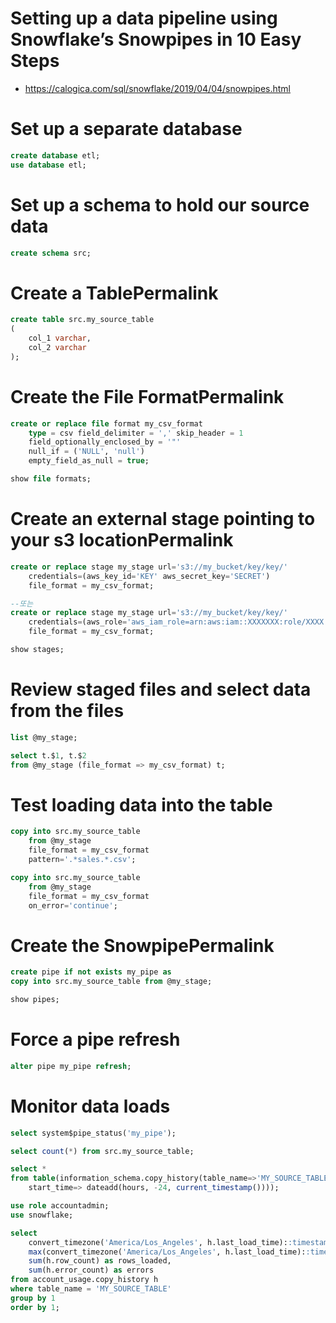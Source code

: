 # Setting up a data pipeline using Snowflake’s Snowpipes in 10 Easy Steps
- https://calogica.com/sql/snowflake/2019/04/04/snowpipes.html

# Set up a separate database
```sql
create database etl;
use database etl;

```
# Set up a schema to hold our source data
```sql
create schema src;

```

# Create a TablePermalink
```sql
create table src.my_source_table
(
    col_1 varchar,
    col_2 varchar
);

```

# Create the File FormatPermalink
```sql
create or replace file format my_csv_format
    type = csv field_delimiter = ',' skip_header = 1
    field_optionally_enclosed_by = '"'
    null_if = ('NULL', 'null') 
    empty_field_as_null = true;

show file formats;

```

# Create an external stage pointing to your s3 locationPermalink
```sql
create or replace stage my_stage url='s3://my_bucket/key/key/'
    credentials=(aws_key_id='KEY' aws_secret_key='SECRET')
    file_format = my_csv_format;

--또는
create or replace stage my_stage url='s3://my_bucket/key/key/'
    credentials=(aws_role='aws_iam_role=arn:aws:iam::XXXXXXX:role/XXXX')
    file_format = my_csv_format;

show stages;

```

# Review staged files and select data from the files
```sql
list @my_stage;

select t.$1, t.$2
from @my_stage (file_format => my_csv_format) t;

```

# Test loading data into the table
```sql
copy into src.my_source_table
    from @my_stage
    file_format = my_csv_format
    pattern='.*sales.*.csv';

copy into src.my_source_table
    from @my_stage
    file_format = my_csv_format
    on_error='continue';

```

# Create the SnowpipePermalink
```sql
create pipe if not exists my_pipe as
copy into src.my_source_table from @my_stage;

show pipes;

```

# Force a pipe refresh
```sql
alter pipe my_pipe refresh;

```

# Monitor data loads
```sql
select system$pipe_status('my_pipe');

select count(*) from src.my_source_table;

select *
from table(information_schema.copy_history(table_name=>'MY_SOURCE_TABLE', 
    start_time=> dateadd(hours, -24, current_timestamp())));

```

```sql
use role accountadmin;
use snowflake;

select
    convert_timezone('America/Los_Angeles', h.last_load_time)::timestamp_ntz::date as load_date,
    max(convert_timezone('America/Los_Angeles', h.last_load_time)::timestamp_ntz) as max_load_time,
    sum(h.row_count) as rows_loaded,
    sum(h.error_count) as errors
from account_usage.copy_history h
where table_name = 'MY_SOURCE_TABLE'
group by 1
order by 1;

```
